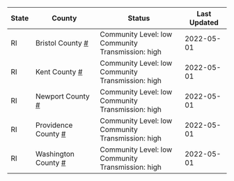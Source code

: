 State | County | Status | Last Updated
--- | --- | --- | --- 
RI | Bristol County <a href="#bristol_county">#</a> | <a name="bristol_county"></a>Community Level: low<br/>Community Transmission: high | 2022-05-01
RI | Kent County <a href="#kent_county">#</a> | <a name="kent_county"></a>Community Level: low<br/>Community Transmission: high | 2022-05-01
RI | Newport County <a href="#newport_county">#</a> | <a name="newport_county"></a>Community Level: low<br/>Community Transmission: high | 2022-05-01
RI | Providence County <a href="#providence_county">#</a> | <a name="providence_county"></a>Community Level: low<br/>Community Transmission: high | 2022-05-01
RI | Washington County <a href="#washington_county">#</a> | <a name="washington_county"></a>Community Level: low<br/>Community Transmission: high | 2022-05-01
